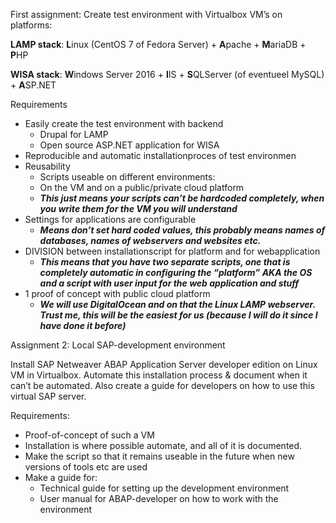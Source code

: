

First assignment: Create test environment with Virtualbox VM’s on platforms:

**LAMP stack**: **L**inux (CentOS 7 of Fedora Server) + **A**pache + **M**ariaDB + **P**HP

**WISA stack**: **W**indows Server 2016 + **I**IS + **S**QLServer (of eventueel MySQL) + **A**SP.NET

Requirements

 - Easily create the test environment with backend
	 -  Drupal for LAMP
	 - Open source ASP.NET application for WISA
 - Reproducible and automatic installationproces of test environmen
 -  Reusability
	 - Scripts useable on different environments:
	 - On the VM and on a public/private cloud platform
	 - **_This just means your scripts can’t be hardcoded completely, when you write them for the VM you will understand_**
 -  Settings for applications are configurable
	 - **_Means don’t set hard coded values, this probably means names of databases, names of webservers and websites etc._**
 - DIVISION between installationscript for platform and for
   webapplication
   - **_This means that you have two separate scripts, one that is completely automatic in configuring the “platform” AKA the OS and a
   script with user input for the web application and stuff_**
  -  1 proof of concept with public cloud platform
	  -  **_We will use DigitalOcean and on that the Linux LAMP webserver. Trust me, this will be the easiest for us (because I will do it since
   I have done it before)_**

Assignment 2: Local SAP-development environment

Install SAP Netweaver ABAP Application Server developer edition on Linux VM in Virtualbox. Automate this installation process & document when it can’t be automated. Also create a guide for developers on how to use this virtual SAP server.

Requirements:

- Proof-of-concept of such a VM
- Installation is where possible automate, and all of it is documented.
- Make the script so that it remains useable in the future when new versions of tools etc are used
- Make a guide for:
	- Technical guide for setting up the development environment
	- User manual for ABAP-developer on how to work with the environment

<!--stackedit_data:
eyJoaXN0b3J5IjpbLTc5MjczMzEzM119
-->